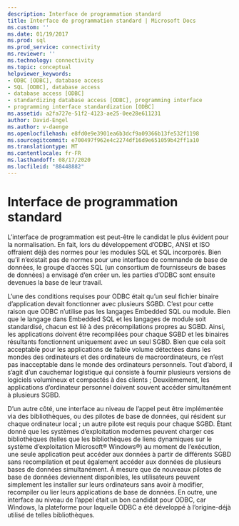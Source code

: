 ```yaml
---
description: Interface de programmation standard
title: Interface de programmation standard | Microsoft Docs
ms.custom: ''
ms.date: 01/19/2017
ms.prod: sql
ms.prod_service: connectivity
ms.reviewer: ''
ms.technology: connectivity
ms.topic: conceptual
helpviewer_keywords:
- ODBC [ODBC], database access
- SQL [ODBC], database access
- database access [ODBC]
- standardizing database access [ODBC], programming interface
- programming interface standardization [ODBC]
ms.assetid: a2fa727e-51f2-4123-ae25-0ee28e611231
author: David-Engel
ms.author: v-daenge
ms.openlocfilehash: e8fd0e9e3901ea6b3dcf9a09366b13fe532f1198
ms.sourcegitcommit: e700497f962e4c2274df16d9e651059b42ff1a10
ms.translationtype: MT
ms.contentlocale: fr-FR
ms.lasthandoff: 08/17/2020
ms.locfileid: "88448882"
---
```

# <a name="standard-programming-interface"></a>Interface de programmation standard
L’interface de programmation est peut-être le candidat le plus évident pour la normalisation. En fait, lors du développement d’ODBC, ANSI et ISO offraient déjà des normes pour les modules SQL et SQL incorporés. Bien qu’il n’existait pas de normes pour une interface de commande de base de données, le groupe d’accès SQL (un consortium de fournisseurs de bases de données) a envisagé d’en créer un. les parties d’ODBC sont ensuite devenues la base de leur travail.  
  
 L’une des conditions requises pour ODBC était qu’un seul fichier binaire d’application devait fonctionner avec plusieurs SGBD. C’est pour cette raison que ODBC n’utilise pas les langages Embedded SQL ou module. Bien que le langage dans Embedded SQL et les langages de module soit standardisé, chacun est lié à des précompilations propres au SGBD. Ainsi, les applications doivent être recompilées pour chaque SGBD et les binaires résultants fonctionnent uniquement avec un seul SGBD. Bien que cela soit acceptable pour les applications de faible volume détectées dans les mondes des ordinateurs et des ordinateurs de macroordinateurs, ce n’est pas inacceptable dans le monde des ordinateurs personnels. Tout d’abord, il s’agit d’un cauchemar logistique qui consiste à fournir plusieurs versions de logiciels volumineux et compactés à des clients ; Deuxièmement, les applications d’ordinateur personnel doivent souvent accéder simultanément à plusieurs SGBD.  
  
 D’un autre côté, une interface au niveau de l’appel peut être implémentée via des bibliothèques, ou des pilotes de base de données, qui résident sur chaque ordinateur local ; un autre pilote est requis pour chaque SGBD. Étant donné que les systèmes d’exploitation modernes peuvent charger ces bibliothèques (telles que les bibliothèques de liens dynamiques sur le système d’exploitation Microsoft® Windows®) au moment de l’exécution, une seule application peut accéder aux données à partir de différents SGBD sans recompilation et peut également accéder aux données de plusieurs bases de données simultanément. À mesure que de nouveaux pilotes de base de données deviennent disponibles, les utilisateurs peuvent simplement les installer sur leurs ordinateurs sans avoir à modifier, recompiler ou lier leurs applications de base de données. En outre, une interface au niveau de l’appel était un bon candidat pour ODBC, car Windows, la plateforme pour laquelle ODBC a été développé à l’origine-déjà utilisé de telles bibliothèques.
